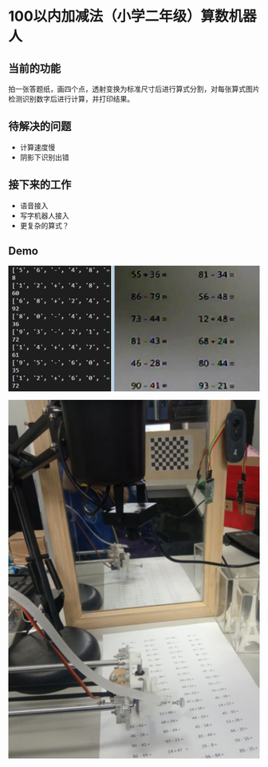 # 100以内加减法（小学二年级）算数机器人

## 当前的功能
拍一张答题纸，画四个点，透射变换为标准尺寸后进行算式分割，对每张算式图片检测识别数字后进行计算，并打印结果。

## 待解决的问题
* 计算速度慢
* 阴影下识别出错

## 接下来的工作
* 语音接入
* 写字机器人接入
* 更复杂的算式？

## Demo
![deme](./etcs/000.jpg)
  
![deme](./etcs/001.png)  
  
